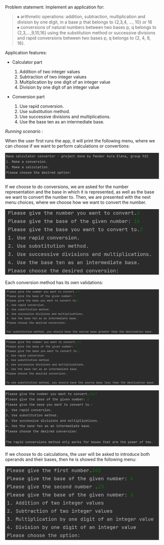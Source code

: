 Problem statement:
Implement an application for:
 >⦁ arithmetic operations: addition, subtraction, multiplication and division by one digit, in a base p that belongs to 
{2,3,4, ..., 10} or 16 \
 > ⦁ conversions of natural numbers between two bases p, q belongs to {2,3,...,9,10,16} using the substitution method 
 or successive divisions and rapid conversions between two bases p, q belongs to {2, 4, 8, 16}.


Application features: 
 * Calculator part
    1. Addition of two integer values
    2. Subtraction of two integer values
    3. Multiplication by one digit of an integer value
    4. Division by one digit of an integer value
 
 * Conversion part
   1. Use rapid conversion.
   2. Use substitution method.
   3. Use successive divisions and multiplications.
   4. Use the base ten as an intermediate base.


*Running scenario :*

When the user first runs the app, it will print the following menu, where we can choose if we want to perform 
calculations or convertions:

![img.png](img.png)

If we choose to do conversions, we are asked for the number representation and the base in which it is represented, as
well as the base we want to convert the number to. Then, we are presented with the next menu choices, where we choose 
how we want to convert the number.

![img_1.png](img_1.png)

Each conversion method has its own validations:

![img_2.png](img_2.png)

![img_3.png](img_3.png)

![img_4.png](img_4.png)

If we choose to do calculations, the user will be asked to introduce both operands and their bases, then he is showed 
the following menu:

![img_5.png](img_5.png)

